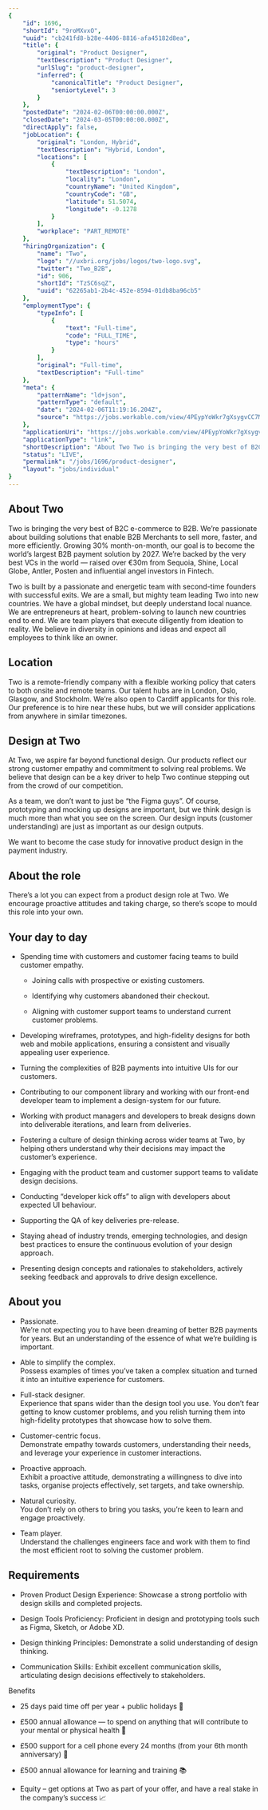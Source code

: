 ```yaml
---
{
	"id": 1696,
	"shortId": "9roMXvxO",
	"uuid": "cb241fd8-b28e-4406-8816-afa45182d8ea",
	"title": {
		"original": "Product Designer",
		"textDescription": "Product Designer",
		"urlSlug": "product-designer",
		"inferred": {
			"canonicalTitle": "Product Designer",
			"seniortyLevel": 3
		}
	},
	"postedDate": "2024-02-06T00:00:00.000Z",
	"closedDate": "2024-03-05T00:00:00.000Z",
	"directApply": false,
	"jobLocation": {
		"original": "London, Hybrid",
		"textDescription": "Hybrid, London",
		"locations": [
			{
				"textDescription": "London",
				"locality": "London",
				"countryName": "United Kingdom",
				"countryCode": "GB",
				"latitude": 51.5074,
				"longitude": -0.1278
			}
		],
		"workplace": "PART_REMOTE"
	},
	"hiringOrganization": {
		"name": "Two",
		"logo": "//uxbri.org/jobs/logos/two-logo.svg",
		"twitter": "Two_B2B",
		"id": 906,
		"shortId": "TzSC6sqZ",
		"uuid": "62265ab1-2b4c-452e-8594-01db8ba96cb5"
	},
	"employmentType": {
		"typeInfo": [
			{
				"text": "Full-time",
				"code": "FULL_TIME",
				"type": "hours"
			}
		],
		"original": "Full-time",
		"textDescription": "Full-time"
	},
	"meta": {
		"patternName": "ld+json",
		"patternType": "default",
		"date": "2024-02-06T11:19:16.204Z",
		"source": "https://jobs.workable.com/view/4PEypYoWkr7gXsygvCC7MB/hybrid-product-designer-in-london-at-two"
	},
	"applicationUri": "https://jobs.workable.com/view/4PEypYoWkr7gXsygvCC7MB/hybrid-product-designer-in-london-at-two",
	"applicationType": "link",
	"shortDescription": "About Two Two is bringing the very best of B2C e-commerce- to B2B. We’re’ passionate about building solutions that enable B2B Merchants to sell more, faster, and more efficiently. Growing 30",
	"status": "LIVE",
	"permalink": "/jobs/1696/product-designer",
	"layout": "jobs/individual"
}
---
```

<h2>About Two</h2><p>Two is bringing the very best of B2C e-commerce to B2B. We’re passionate about building solutions that enable B2B Merchants to sell more, faster, and more efficiently. Growing 30% month-on-month, our goal is to become the world’s largest B2B payment solution by 2027. We’re backed by the very best VCs in the world — raised over €30m from Sequoia, Shine, Local Globe, Antler, Posten and influential angel investors in Fintech.</p><p>Two is built by a passionate and energetic team with second-time founders with successful exits. We are a small, but mighty team leading Two into new countries. We have a global mindset, but deeply understand local nuance. We are entrepreneurs at heart, problem-solving to launch new countries end to end. We are team players that execute diligently from ideation to reality. We believe in diversity in opinions and ideas and expect all employees to think like an owner.</p><h2>Location</h2><p>Two is a remote-friendly company with a flexible working policy that caters to both onsite and remote teams. Our talent hubs are in London, Oslo, Glasgow, and Stockholm. We’re also open to Cardiff applicants for this role. Our preference is to hire near these hubs, but we will consider applications from anywhere in similar timezones.&nbsp;</p><h2>Design at Two</h2><p>At Two, we aspire far beyond functional design. Our products reflect our strong customer empathy and commitment to solving real problems. We believe that design can be a key driver to help Two continue stepping out from the crowd of our competition.</p><p>As a team, we don’t want to just be “the Figma guys”. Of course, prototyping and mocking up designs are important, but we think design is much more than what you see on the screen. Our design inputs (customer understanding) are just as important as our design outputs.</p><p>We want to become the case study for innovative product design in the payment industry.</p><h2>About the role</h2><p>There’s a lot you can expect from a product design role at Two. We encourage proactive attitudes and taking charge, so there’s scope to mould this role into your own.&nbsp;</p><h2>Your day to day</h2><ul><li><p>Spending time with customers and customer facing teams to build customer empathy.&nbsp;</p><ul><li><p>Joining calls with prospective or existing customers.&nbsp;</p></li><li><p>Identifying why customers abandoned their checkout.</p></li><li><p>Aligning with customer support teams to understand current customer problems.&nbsp;</p></li></ul></li><li><p>Developing wireframes, prototypes, and high-fidelity designs for both web and mobile applications, ensuring a consistent and visually appealing user experience.</p></li><li><p>Turning the complexities of B2B payments into intuitive UIs for our customers.</p></li><li><p>Contributing to our component library and working with our front-end developer team to implement a design-system for our future.&nbsp;</p></li><li><p>Working with product managers and developers to break designs down into deliverable iterations, and learn from deliveries.</p></li><li><p>Fostering a culture of design thinking across wider teams at Two, by helping others understand why their decisions may impact the customer’s experience.</p></li><li><p>Engaging with the product team and customer support teams to validate design decisions.</p></li><li><p>Conducting “developer kick offs” to align with developers about expected UI behaviour.&nbsp;</p></li><li><p>Supporting the QA of key deliveries pre-release.&nbsp;</p></li><li><p>Staying ahead of industry trends, emerging technologies, and design best practices to ensure the continuous evolution of your design approach.</p></li><li><p>Presenting design concepts and rationales to stakeholders, actively seeking feedback and approvals to drive design excellence.</p></li></ul><h2>About you</h2><ul><li><p>Passionate. <br>We’re not expecting you to have been dreaming of better B2B payments for years. But an understanding of the essence of what we’re building is important.</p></li><li><p>Able to simplify the complex.<br>Possess examples of times you’ve taken a complex situation and turned it into an intuitive experience for customers.</p></li><li><p>Full-stack designer.<br>Experience that spans wider than the design tool you use. You don’t fear getting to know customer problems, and you relish turning them into high-fidelity prototypes that showcase how to solve them.&nbsp;</p></li><li><p>Customer-centric focus.<br>Demonstrate empathy towards customers, understanding their needs, and leverage your experience in customer interactions.</p></li><li><p>Proactive approach.<br>Exhibit a proactive attitude, demonstrating a willingness to dive into tasks, organise projects effectively, set targets, and take ownership.</p></li><li><p>Natural curiosity.<br>You don’t rely on others to bring you tasks, you’re keen to learn and engage proactively.&nbsp;</p></li><li><p>Team player.<br>Understand the challenges engineers face and work with them to find the most efficient root to solving the customer problem.&nbsp;</p></li></ul><h2>Requirements</h2><ul><li><p>Proven Product Design Experience: Showcase a strong portfolio with design skills and completed projects.</p></li><li><p>Design Tools Proficiency: Proficient in design and prototyping tools such as Figma, Sketch, or Adobe XD.</p></li><li><p>Design thinking Principles: Demonstrate a solid understanding of design thinking.</p></li><li><p>Communication Skills: Exhibit excellent communication skills, articulating design decisions effectively to stakeholders.</p></li></ul><p>Benefits</p><ul><li><p>25 days paid time off per year + public holidays 🌴</p></li><li><p>£500 annual allowance — to spend on anything that will contribute to your mental or physical health 🤸</p></li><li><p>£500 support for a cell phone every 24 months (from your 6th month anniversary) 📱</p></li><li><p>£500 annual allowance for learning and training 📚</p></li><li><p>Equity – get options at Two as part of your offer, and have a real stake in the company’s success 📈</p></li></ul>
